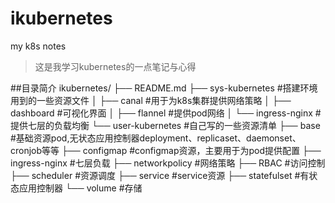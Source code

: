 # ikubernetes
my k8s notes

> 这是我学习kubernetes的一点笔记与心得

##目录简介
ikubernetes/
├── README.md
├── sys-kubernetes    #搭建环境用到的一些资源文件
│   ├── canal         #用于为k8s集群提供网络策略
│   ├── dashboard     #可视化界面
│   ├── flannel       #提供pod网络
│   └── ingress-nginx #提供七层的负载均衡
└── user-kubernetes   #自己写的一些资源清单
    ├── base          #基础资源pod,无状态应用控制器deployment、replicaset、daemonset、cronjob等等
    ├── configmap     #configmap资源，主要用于为pod提供配置
    ├── ingress-nginx #七层负载
    ├── networkpolicy #网络策略
    ├── RBAC          #访问控制
    ├── scheduler     #资源调度
    ├── service       #service资源
    ├── statefulset   #有状态应用控制器
    └── volume        #存储
